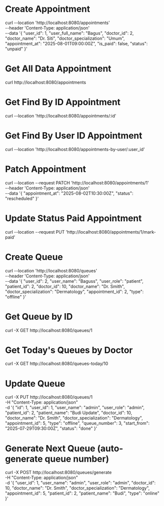 # Create Appointment
curl --location 'http://localhost:8080/appointments' \
--header 'Content-Type: application/json' \
--data '{
    "user_id": 1,
    "user_full_name": "Bagus",
    "doctor_id": 2,
    "doctor_name": "Dr. Siti",
    "doctor_specialization": "Umum",
    "appointment_at": "2025-08-01T09:00:00Z",
    "is_paid": false,
    "status": "unpaid"
  }'

# Get All Data Appointment
curl http://localhost:8080/appointments

# Get Find By ID Appointment
curl --location 'http://localhost:8080/appointments/:id'

# Get Find By User ID Appointment
curl --location 'http://localhost:8080/appointments-by-user/:user_id'

# Patch Appointment
curl --location --request PATCH 'http://localhost:8080/appointments/1' \
--header 'Content-Type: application/json' \
--data '{
    "appointment_at": "2025-08-02T10:30:00Z",
    "status": "rescheduled"
  }'

# Update Status Paid Appointment
curl --location --request PUT 'http://localhost:8080/appointments/1/mark-paid'

# Create Queue
curl --location 'http://localhost:8080/queues' \
--header 'Content-Type: application/json' \
--data '{
    "user_id": 2,
    "user_name": "Baguss",
    "user_role": "patient",
    "patient_id": 2,
    "doctor_id": 10,
    "doctor_name": "Dr. Smith",
    "doctor_specialization": "Dermatology",
    "appointment_id": 2,
    "type": "offline"
  }'

# Get Queue by ID
curl -X GET http://localhost:8080/queues/1

# Get Today's Queues by Doctor
curl -X GET http://localhost:8080/queues-today/10

# Update Queue
curl -X PUT http://localhost:8080/queues/1 \
  -H "Content-Type: application/json" \
  -d '{
    "id": 1,
    "user_id": 1,
    "user_name": "admin",
    "user_role": "admin",
    "patient_id": 2,
    "patient_name": "Budi Update",
    "doctor_id": 10,
    "doctor_name": "Dr. Smith",
    "doctor_specialization": "Dermatology",
    "appointment_id": 5,
    "type": "offline",
    "queue_number": 3,
    "start_from": "2025-07-29T09:30:00Z",
    "status": "done"
  }'

# Generate Next Queue (auto-generate queue number)
curl -X POST http://localhost:8080/queues/generate \
  -H "Content-Type: application/json" \
  -d '{
    "user_id": 1,
    "user_name": "admin",
    "user_role": "admin",
    "doctor_id": 10,
    "doctor_name": "Dr. Smith",
    "doctor_specialization": "Dermatology",
    "appointment_id": 5,
    "patient_id": 2,
    "patient_name": "Budi",
    "type": "online"
  }'

